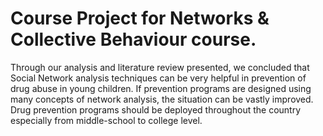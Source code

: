 # Course Project for Networks & Collective Behaviour course. 
Through our analysis and literature review presented, we concluded that
Social Network analysis techniques can be very helpful in prevention of drug abuse in young
children. If prevention programs are designed using many concepts of network
analysis, the situation can be vastly improved. Drug prevention programs should
be deployed throughout the country especially from middle-school to college
level.
